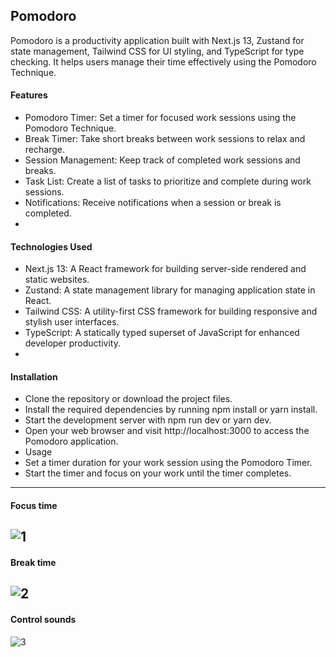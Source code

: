 ## Pomodoro

Pomodoro is a productivity application built with Next.js 13, Zustand for state management, Tailwind CSS for UI styling, and TypeScript for type checking. It helps users manage their time effectively using the Pomodoro Technique.

#### Features

- Pomodoro Timer: Set a timer for focused work sessions using the Pomodoro Technique.
- Break Timer: Take short breaks between work sessions to relax and recharge.
- Session Management: Keep track of completed work sessions and breaks.
- Task List: Create a list of tasks to prioritize and complete during work sessions.
- Notifications: Receive notifications when a session or break is completed.
-

#### Technologies Used

- Next.js 13: A React framework for building server-side rendered and static websites.
- Zustand: A state management library for managing application state in React.
- Tailwind CSS: A utility-first CSS framework for building responsive and stylish user interfaces.
- TypeScript: A statically typed superset of JavaScript for enhanced developer productivity.
-

#### Installation

- Clone the repository or download the project files.
- Install the required dependencies by running npm install or yarn install.
- Start the development server with npm run dev or yarn dev.
- Open your web browser and visit http://localhost:3000 to access the Pomodoro application.
- Usage
- Set a timer duration for your work session using the Pomodoro Timer.
- Start the timer and focus on your work until the timer completes.

-----
#### Focus time
![1](https://github.com/mamad-1999/Pomodoro/assets/91375726/c1589571-62a0-4196-87ce-c045445ec911)
-----
#### Break time
![2](https://github.com/mamad-1999/Pomodoro/assets/91375726/5624b005-ce22-4cb0-9f41-8c172d278645)
-----
#### Control sounds
![3](https://github.com/mamad-1999/Pomodoro/assets/91375726/e3d458a7-d3f2-4143-9fcc-23d8c96b352b)
